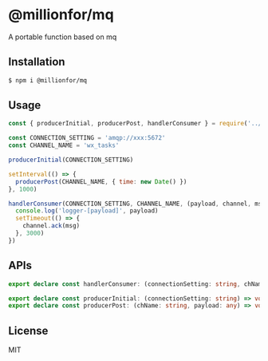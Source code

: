 # @millionfor/mq

A portable function based on mq

## Installation

```bash
$ npm i @millionfor/mq
```

## Usage

```js
const { producerInitial, producerPost, handlerConsumer } = require('../')

const CONNECTION_SETTING = 'amqp://xxx:5672'
const CHANNEL_NAME = 'wx_tasks'

producerInitial(CONNECTION_SETTING)

setInterval(() => {
  producerPost(CHANNEL_NAME, { time: new Date() })
}, 1000)

handlerConsumer(CONNECTION_SETTING, CHANNEL_NAME, (payload, channel, msg) => {
  console.log('logger-[payload]', payload)
  setTimeout(() => {
    channel.ack(msg)
  }, 3000)
})

```

## APIs

```ts
export declare const handlerConsumer: (connectionSetting: string, chName: string, callback: (payload: any, channel: any, msg: any) => void) => void;

export declare const producerInitial: (connectionSetting: string) => void;
export declare const producerPost: (chName: string, payload: any) => void;

```

## License

MIT
